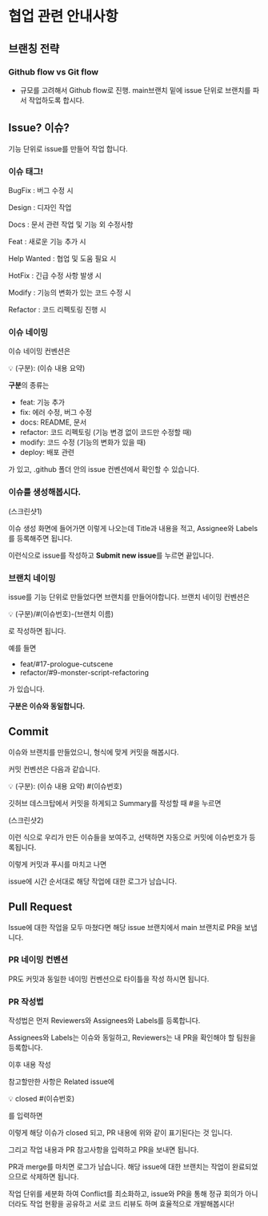# 협업 관련 안내사항

## 브랜칭 전략

### Github flow vs Git flow

- 규모를 고려해서 Github flow로 진행. main브랜치 밑에 issue 단위로 브랜치를 파서 작업하도록 합시다.

## Issue? 이슈?

기능 단위로 issue를 만들어 작업 합니다.

### 이슈 태그!

BugFix : 버그 수정 시

Design : 디자인 작업

Docs : 문서 관련 작업 및 기능 외 수정사항

Feat : 새로운 기능 추가 시

Help Wanted : 협업 및 도움 필요 시

HotFix : 긴급 수정 사항 발생 시

Modify : 기능의 변화가 있는 코드 수정 시

Refactor : 코드 리펙토링 진행 시

### 이슈 네이밍

이슈 네이밍 컨벤션은

<aside>
💡 (구분): (이슈 내용 요약)

</aside>

**구분**의 종류는

- feat: 기능 추가
- fix: 에러 수정, 버그 수정
- docs: README, 문서
- refactor: 코드 리펙토링 (기능 변경 없이 코드만 수정할 때)
- modify: 코드 수정 (기능의 변화가 있을 때)
- deploy: 배포 관련

가 있고, .github 폴더 안의 issue 컨벤션에서 확인할 수 있습니다.

### 이슈를 생성해봅시다.

(스크린샷1)

이슈 생성 화면에 들어가면 이렇게 나오는데 Title과 내용을 적고, Assignee와 Labels를 등록해주면 됩니다.



이런식으로 issue를 작성하고 **Submit new issue**를 누르면 끝입니다.

### 브랜치 네이밍

issue를 기능 단위로 만들었다면 브랜치를 만들어야합니다. 브랜치 네이밍 컨벤션은

<aside>
💡 (구분)/#(이슈번호)-(브랜치 이름)

</aside>

로 작성하면 됩니다.

예를 들면

- feat/#17-prologue-cutscene
- refactor/#9-monster-script-refactoring

가 있습니다.

**구분은 이슈와 동일합니다.**

## Commit

이슈와 브랜치를 만들었으니, 형식에 맞게 커밋을 해봅시다.

커밋 컨벤션은 다음과 같습니다.

<aside>
💡 (구분): (이슈 내용 요약) #(이슈번호)

</aside>

깃허브 데스크탑에서 커밋을 하게되고 Summary를 작성할 때 #을 누르면

(스크린샷2)

이런 식으로 우리가 만든 이슈들을 보여주고, 선택하면 자동으로 커밋에 이슈번호가 등록됩니다.

이렇게 커밋과 푸시를 마치고 나면

issue에 시간 순서대로 해당 작업에 대한 로그가 남습니다.

## Pull Request

Issue에 대한 작업을 모두 마쳤다면 해당 issue 브랜치에서 main 브랜치로 PR을 보냅니다.

### PR 네이밍 컨벤션

PR도 커밋과 동일한 네이밍 컨벤션으로 타이틀을 작성 하시면 됩니다.

### PR 작성법

작성법은 먼저 Reviewers와 Assignees와 Labels를 등록합니다.

Assignees와 Labels는 이슈와 동일하고, Reviewers는 내 PR을 확인해야 할 팀원을 등록합니다.

이후 내용 작성

참고할만한 사항은 Related issue에

<aside>
💡 closed #(이슈번호)

</aside>

를 입력하면

이렇게 해당 이슈가 closed 되고, PR 내용에 위와 같이 표기된다는 것 입니다.

그리고 작업 내용과 PR 참고사항을 입력하고 PR을 보내면 됩니다.

PR과 merge를 마치면 로그가 남습니다. 해당 issue에 대한 브랜치는 작업이 완료되었으므로 삭제하면 됩니다.

작업 단위를 세분화 하여 Conflict를 최소화하고, issue와 PR을 통해 정규 회의가 아니더라도 작업 현황을 공유하고 서로 코드 리뷰도 하며 효율적으로 개발해봅시다!